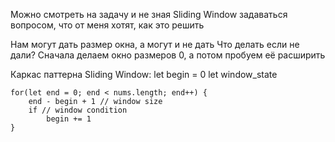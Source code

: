 
Можно смотреть на задачу и не зная Sliding Window задаваться вопросом, что от меня хотят, как это решить


Нам могут дать размер окна, а могут и не дать
Что делать если не дали?
    Сначала делаем окно размеров 0, а потом пробуем её расширить


Каркас паттерна Sliding Window:
    let begin = 0
    let window_state

    for(let end = 0; end < nums.length; end++) {
        end - begin + 1 // window size
        if // window condition
            begin += 1
    }

